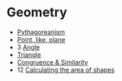 ﻿# Geometry

- [Pythagoreanism](pythagoreanism)
- [Point, like, plane](point-line-plane)
- 3 [Angle](angle)
- [Triangle](triangle)
- [Congruence & Similarity](congruence-and-similarity)
- 12 [Calculating the area of shapes](calculating-the-area-of-shapes)